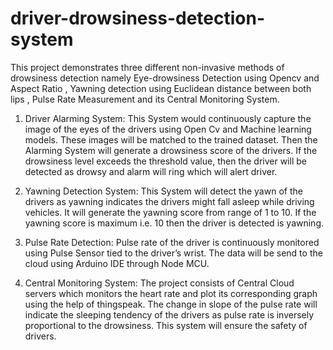 # driver-drowsiness-detection-system
This project demonstrates three different non-invasive methods of drowsiness detection namely  Eye-drowsiness Detection 
using Opencv and Aspect Ratio , Yawning detection using  Euclidean distance between both lips , Pulse Rate Measurement 
and its Central Monitoring  System.

1. Driver Alarming System: This System would continuously capture the image of the eyes of the 
drivers using Open Cv and Machine learning models. These images will be matched to the trained 
dataset. 
Then the Alarming System will generate a drowsiness score of the drivers. If the drowsiness level 
exceeds the threshold value, then the driver will be detected as drowsy and alarm will ring which 
will alert driver.

2. Yawning Detection System: This System will detect the yawn of the drivers as yawning indicates 
the drivers might fall asleep while driving vehicles. It will generate the yawning score from range 
of 1 to 10. If the yawning score is maximum i.e. 10 then the driver is detected is yawning.

3. Pulse Rate Detection: Pulse rate of the driver is continuously monitored using Pulse Sensor tied to 
the driver’s wrist. The data will be send to the cloud using Arduino IDE through Node MCU.

4. Central Monitoring System: The project consists of Central Cloud servers which monitors the heart 
rate and plot its corresponding graph using the help of thingspeak. The change in slope of the pulse 
rate will indicate the sleeping tendency of the drivers as pulse rate is inversely proportional to the 
drowsiness. This system will ensure the safety of drivers.
